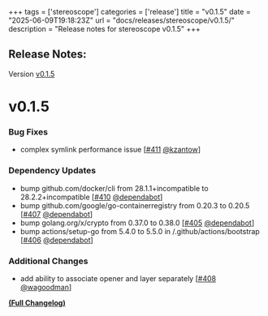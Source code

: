 +++
tags = ['stereoscope']
categories = ['release']
title = "v0.1.5"
date = "2025-06-09T19:18:23Z"
url = "docs/releases/stereoscope/v0.1.5/"
description = "Release notes for stereoscope v0.1.5"
+++

## Release Notes:
Version [v0.1.5](https://github.com/anchore/stereoscope/releases/tag/v0.1.5)

# v0.1.5

### Bug Fixes

- complex symlink performance issue [[#411](https://github.com/anchore/stereoscope/pull/411) [@kzantow](https://github.com/kzantow)]

### Dependency Updates

- bump github.com/docker/cli from 28.1.1+incompatible to 28.2.2+incompatible [[#410](https://github.com/anchore/stereoscope/pull/410) [@dependabot](https://github.com/dependabot)]
- bump github.com/google/go-containerregistry from 0.20.3 to 0.20.5 [[#407](https://github.com/anchore/stereoscope/pull/407) [@dependabot](https://github.com/dependabot)]
- bump golang.org/x/crypto from 0.37.0 to 0.38.0 [[#405](https://github.com/anchore/stereoscope/pull/405) [@dependabot](https://github.com/dependabot)]
- bump actions/setup-go from 5.4.0 to 5.5.0 in /.github/actions/bootstrap [[#406](https://github.com/anchore/stereoscope/pull/406) [@dependabot](https://github.com/dependabot)]

### Additional Changes

- add ability to associate opener and layer separately [[#408](https://github.com/anchore/stereoscope/pull/408) [@wagoodman](https://github.com/wagoodman)]

**[(Full Changelog)](https://github.com/anchore/stereoscope/compare/v0.1.4...v0.1.5)**
